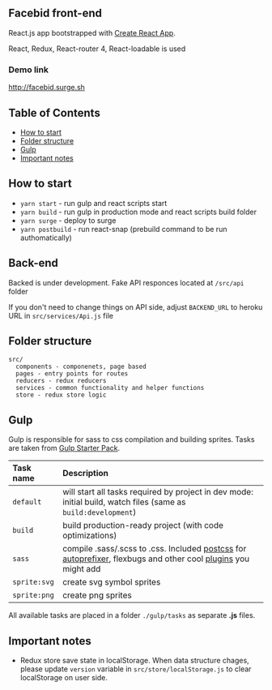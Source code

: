 ## Facebid front-end
React.js app bootstrapped with [Create React App](https://github.com/facebookincubator/create-react-app).

React, Redux, React-router 4, React-loadable is used

### Demo link
http://facebid.surge.sh

## Table of Contents
- [How to start](#hot-to-start)
- [Folder structure](#folder-structure)
- [Gulp](#gulp)
- [Important notes](#important-notes)

## How to start
* `yarn start` - run gulp and react scripts start
* `yarn build` - run gulp in production mode and react scripts build folder
* `yarn surge` - deploy to surge
* `yarn postbuild` - run react-snap (prebuild command to be run authomatically)

## Back-end
Backed is under development. Fake API responces located at `/src/api` folder

If you don't need to change things on API side, adjust `BACKEND_URL` to heroku URL in `src/services/Api.js` file

## Folder structure
```
src/
  components - componenets, page based
  pages - entry points for routes
  reducers - redux reducers
  services - common functionality and helper functions
  store - redux store logic
```

## Gulp
Gulp is responsible for sass to css compilation and building sprites. Tasks are taken from [Gulp Starter Pack](http://github.com/dpmango/gulp-starter-pack).

Task name          | Description                                                      
:------------------|:----------------------------------
`default`          | will start all tasks required by project in dev mode: initial build, watch files (same as `build:development`)
`build`            | build production-ready project (with code optimizations)
`sass` 	           | compile .sass/.scss to .css. Included [postcss](https://github.com/postcss/postcss) for [autoprefixer](https://github.com/postcss/autoprefixer), flexbugs and other cool [plugins](https://github.com/postcss/postcss#plugins) you might add
`sprite:svg`       | create svg symbol sprites
`sprite:png`       | create png sprites

All available tasks are placed in a folder `./gulp/tasks` as separate **.js** files.

## Important notes
- Redux store save state in localStorage. When data structure chages, please update `version` variable in `src/store/localStorage.js` to clear localStorage on user side.
